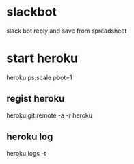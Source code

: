 # slackbot
slack bot reply and save from spreadsheet

# start heroku
heroku ps:scale pbot=1

## regist heroku
heroku git:remote -a <app-name> -r heroku

## heroku log
heroku logs -t
